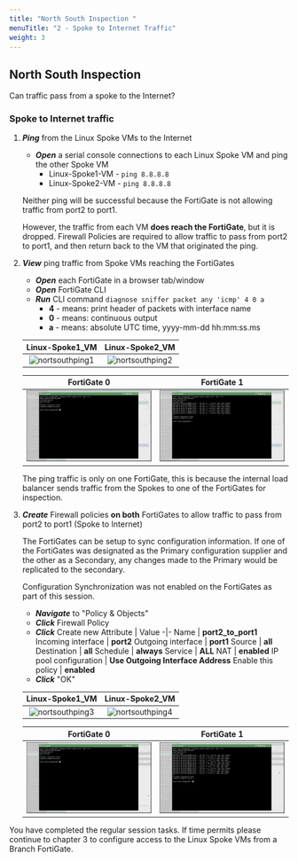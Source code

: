 ```yaml
---
title: "North South Inspection "
menuTitle: "2 - Spoke to Internet Traffic"
weight: 3
---
```


## North South Inspection

Can traffic pass from a spoke to the Internet?

### Spoke to Internet traffic

1. ***Ping*** from the Linux Spoke VMs to the Internet

    - ***Open*** a serial console connections to each Linux Spoke VM and ping the other Spoke VM
        - Linux-Spoke1-VM - `ping 8.8.8.8`
        - Linux-Spoke2-VM - `ping 8.8.8.8`

    Neither ping will be successful because the FortiGate is not allowing traffic from port2 to port1.

    However, the traffic from each VM **does reach the FortiGate**, but it is dropped. Firewall Policies are required to allow traffic to pass from port2 to port1, and then return back to the VM that originated the ping.

1. ***View*** ping traffic from Spoke VMs reaching the FortiGates

    - ***Open*** each FortiGate in a browser tab/window
    - ***Open*** FortiGate CLI
    - ***Run*** CLI command `diagnose sniffer packet any 'icmp' 4 0 a`
      - **4** - means: print header of packets with interface name
      - **0** - means: continuous output
      - **a** - means: absolute UTC time, yyyy-mm-dd hh:mm:ss.ms

    Linux-Spoke1_VM | Linux-Spoke2_VM
    :-:|:-:
    ![nortsouthping1](../images/nortsouthping1.jpg) | ![nortsouthping2](../images/nortsouthping2.jpg)

    FortiGate 0 | FortiGate 1
    :-:|:-:
    ![fgtpingdiag5](../images/fgtpingdiag5.jpg) | ![fgtpingdiag6](../images/fgtpingdiag6.jpg)

    The ping traffic is only on one FortiGate, this is because the internal load balancer sends traffic from the Spokes to one of the FortiGates for inspection.

1. ***Create*** Firewall policies **on both** FortiGates to allow traffic to pass from port2 to port1 (Spoke to Internet)

    The FortiGates can be setup to sync configuration information. If one of the FortiGates was designated as the Primary configuration supplier and the other as a Secondary, any changes made to the Primary would be replicated to the secondary.

    Configuration Synchronization was not enabled on the FortiGates as part of this session.

    - ***Navigate*** to "Policy & Objects"
    - ***Click*** Firewall Policy
    - ***Click*** Create new
        Attribute | Value
        -|-
        Name | **port2_to_port1**
        Incoming interface | **port2**
        Outgoing interface | **port1**
        Source | **all**
        Destination | **all**
        Schedule | **always**
        Service | **ALL**
        NAT | **enabled**
        IP pool configuration | **Use Outgoing Interface Address**
        Enable this policy | **enabled**
    - ***Click*** "OK"

    Linux-Spoke1_VM | Linux-Spoke2_VM
    :-:|:-:
    ![nortsouthping3](../images/nortsouthping3.jpg) | ![nortsouthping4](../images/nortsouthping4.jpg)

    FortiGate 0 | FortiGate 1
    :-:|:-:
    ![fgtpingdiag7](../images/fgtpingdiag7.jpg) | ![fgtpingdiag8](../images/fgtpingdiag8.jpg)

You have completed the regular session tasks.  If time permits please continue to chapter 3 to configure access to the Linux Spoke VMs from a Branch FortiGate.

